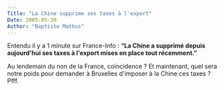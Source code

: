```yaml
---
Title: "La Chine supprime ses taxes à l'export"
Date: 2005-05-30
Author: "Baptiste Mathus"
---
```




Entendu il y a 1 minute sur France-Info : **“La Chine a supprimé depuis
aujourd'hui ses taxes à l'export mises en place tout récemment.”**

Au lendemain du non de la France, coïncidence ? Et maintenant, quel sera
notre poids pour demander à Bruxelles d'imposer à la Chine ces taxes ?
Pfff.

